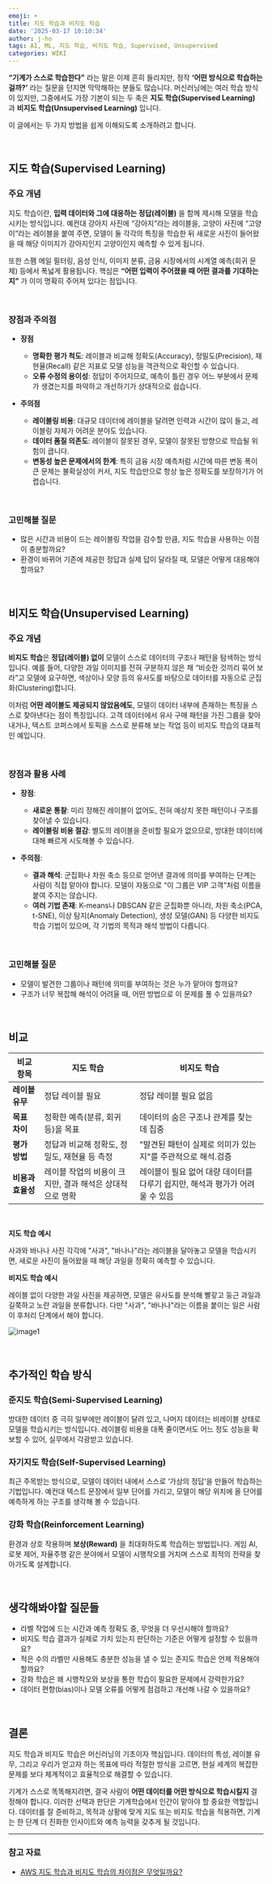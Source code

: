 ```yaml
---
emoji: ☀️
title: 지도 학습과 비지도 학습
date: '2025-03-17 10:10:34'
author: j-ho
tags: AI, ML, 지도 학습, 비지도 학습, Supervised, Unsupervised
categories: WIKI
---
```


**“기계가 스스로 학습한다”** 라는 말은 이제 흔히 들리지만, 정작 **‘어떤 방식으로 학습하는 걸까?’** 라는 질문을 던지면 막막해하는 분들도 많습니다.
머신러닝에는 여러 학습 방식이 있지만, 그중에서도 가장 기본이 되는 두 축은 **지도 학습(Supervised Learning)** 과 **비지도 학습(Unsupervised Learning)** 입니다.

이 글에서는 두 가지 방법을 쉽게 이해되도록 소개하려고 합니다.

<br >

## 지도 학습(Supervised Learning)

### 주요 개념

지도 학습이란, **입력 데이터와 그에 대응하는 정답(레이블)** 을 함께 제시해 모델을 학습시키는 방식입니다.
예컨대 강아지 사진에 “강아지”라는 레이블을, 고양이 사진에 “고양이”라는 레이블을 붙여 주면, 모델이 둘 각각의 특징을 학습한 뒤 새로운 사진이 들어왔을 때 해당 이미지가 강아지인지 고양이인지 예측할 수 있게 됩니다.

또한 스팸 메일 필터링, 음성 인식, 이미지 분류, 금융 시장에서의 시계열 예측(회귀 문제) 등에서 폭넓게 활용됩니다. 핵심은 **“어떤 입력이 주어졌을 때 어떤 결과를 기대하는지”** 가 이미 명확히 주어져 있다는 점입니다.

<br >

### 장점과 주의점

- **장점**

  - **명확한 평가 척도**: 레이블과 비교해 정확도(Accuracy), 정밀도(Precision), 재현율(Recall) 같은 지표로 모델 성능을 객관적으로 확인할 수 있습니다.
  - **오류 수정의 용이성**: 정답이 주어지므로, 예측이 틀린 경우 어느 부분에서 문제가 생겼는지를 파악하고 개선하기가 상대적으로 쉽습니다.

- **주의점**

  - **레이블링 비용**: 대규모 데이터에 레이블을 달려면 인력과 시간이 많이 들고, 레이블링 자체가 어려운 분야도 있습니다.
  - **데이터 품질 의존도**: 레이블이 잘못된 경우, 모델이 잘못된 방향으로 학습될 위험이 큽니다.
  - **변동성 높은 문제에서의 한계**: 특히 금융 시장 예측처럼 시간에 따른 변동 폭이 큰 문제는 불확실성이 커서, 지도 학습만으로 항상 높은 정확도를 보장하기가 어렵습니다.

<br >

### 고민해볼 질문

- 많은 시간과 비용이 드는 레이블링 작업을 감수할 만큼, 지도 학습을 사용하는 이점이 충분할까요?
- 환경이 바뀌어 기존에 제공한 정답과 실제 답이 달라질 때, 모델은 어떻게 대응해야 할까요?

<br >

## 비지도 학습(Unsupervised Learning)

### 주요 개념

**비지도 학습**은 **정답(레이블) 없이** 모델이 스스로 데이터의 구조나 패턴을 탐색하는 방식입니다.
예를 들어, 다양한 과일 이미지를 전혀 구분하지 않은 채 “비슷한 것끼리 묶어 보라”고 모델에 요구하면, 색상이나 모양 등의 유사도를 바탕으로 데이터를 자동으로 군집화(Clustering)합니다.

이처럼 **어떤 레이블도 제공되지 않았음에도**, 모델이 데이터 내부에 존재하는 특징을 스스로 찾아낸다는 점이 특징입니다.
고객 데이터에서 유사 구매 패턴을 가진 그룹을 찾아내거나, 텍스트 코퍼스에서 토픽을 스스로 분류해 보는 작업 등이 비지도 학습의 대표적인 예입니다.

<br >

### 장점과 활용 사례

- **장점**:

  - **새로운 통찰**: 미리 정해진 레이블이 없어도, 전혀 예상치 못한 패턴이나 구조를 찾아낼 수 있습니다.
  - **레이블링 비용 절감**: 별도의 레이블을 준비할 필요가 없으므로, 방대한 데이터에 대해 빠르게 시도해볼 수 있습니다.

- **주의점**:

  - **결과 해석**: 군집화나 차원 축소 등으로 얻어낸 결과에 의미를 부여하는 단계는 사람이 직접 맡아야 합니다. 모델이 자동으로 “이 그룹은 VIP 고객”처럼 이름을 붙여 주지는 않습니다.
  - **여러 기법 존재**: K-means나 DBSCAN 같은 군집화뿐 아니라, 차원 축소(PCA, t-SNE), 이상 탐지(Anomaly Detection), 생성 모델(GAN) 등 다양한 비지도 학습 기법이 있으며, 각 기법의 목적과 해석 방법이 다릅니다.

<br >

### 고민해볼 질문

- 모델이 발견한 그룹이나 패턴에 의미를 부여하는 것은 누가 맡아야 할까요?
- 구조가 너무 복잡해 해석이 어려울 때, 어떤 방법으로 이 문제를 풀 수 있을까요?

<br >

## 비교

| 비교 항목         | 지도 학습                                                | 비지도 학습                                                                  |
| ----------------- | -------------------------------------------------------- | ---------------------------------------------------------------------------- |
| **레이블 유무**   | 정답 레이블 필요                                         | 정답 레이블 필요 없음                                                        |
| **목표 차이**     | 정확한 예측(분류, 회귀 등)을 목표                        | 데이터의 숨은 구조나 관계를 찾는 데 집중                                     |
| **평가 방법**     | 정답과 비교해 정확도, 정밀도, 재현율 등 측정             | "발견된 패턴이 실제로 의미가 있는지"를 주관적으로 해석.검증                  |
| **비용과 효율성** | 레이블 작업의 비용이 크지만, 결과 해석은 상대적으로 명확 | 레이블이 필요 없어 대량 데이터를 다루기 쉽지만, 해석과 평가가 어려울 수 있음 |

<br >

**지도 학습 예시**

사과와 바나나 사진 각각에 "사과", "바나나"라는 레이블을 달아놓고 모델을 학습시키면, 새로운 사진이 들어왔을 때 해당 과일을 정확히 예측할 수 있습니다.

**비지도 학습 예시**

레이블 없이 다양한 과일 사진을 제공하면, 모델은 유사도를 분석해 빨갛고 둥근 과일과 길쭉하고 노란 과일을 분류합니다. 다만 "사과", "바나나"라는 이름을 붙이는 일은 사람이 후처리 단계에서 해야 합니다.

![image1](image1.png)

<br >

## 추가적인 학습 방식

### 준지도 학습(Semi-Supervised Learning)

방대한 데이터 중 극히 일부에만 레이블이 달려 있고, 나머지 데이터는 비레이블 상태로 모델을 학습시키는 방식입니다.
레이블링 비용을 대폭 줄이면서도 어느 정도 성능을 확보할 수 있어, 실무에서 각광받고 있습니다.

### 자기지도 학습(Self-Supervised Learning)

최근 주목받는 방식으로, 모델이 데이터 내에서 스스로 ‘가상의 정답’을 만들어 학습하는 기법입니다. 예컨대 텍스트 문장에서 일부 단어를 가리고, 모델이 해당 위치에 올 단어를 예측하게 하는 구조를 생각해 볼 수 있습니다.

### 강화 학습(Reinforcement Learning)

환경과 상호 작용하며 **보상(Reward)** 을 최대화하도록 학습하는 방법입니다. 게임 AI, 로봇 제어, 자율주행 같은 분야에서 모델이 시행착오를 거치며 스스로 최적의 전략을 찾아가도록 설계합니다.

<br >

## 생각해봐야할 질문들

- 라벨 작업에 드는 시간과 예측 정확도 중, 무엇을 더 우선시해야 할까요?
- 비지도 학습 결과가 실제로 가치 있는지 판단하는 기준은 어떻게 설정할 수 있을까요?
- 적은 수의 라벨만 사용해도 충분한 성능을 낼 수 있는 준지도 학습은 언제 적용해야 할까요?
- 강화 학습은 왜 시행착오와 보상을 통한 학습이 필요한 문제에서 강력한가요?
- 데이터 편향(bias)이나 모델 오류를 어떻게 점검하고 개선해 나갈 수 있을까요?

<br >

## 결론

지도 학습과 비지도 학습은 머신러닝의 기초이자 핵심입니다. 데이터의 특성, 레이블 유무, 그리고 우리가 얻고자 하는 목표에 따라 적절한 방식을 고르면, 현실 세계의 복잡한 문제를 보다 체계적이고 효율적으로 해결할 수 있습니다.

기계가 스스로 똑똑해지려면, 결국 사람이 **어떤 데이터를 어떤 방식으로 학습시킬지** 결정해야 합니다.
이러한 선택과 판단은 기계학습에서 인간이 맡아야 할 중요한 역할입니다. 데이터를 잘 준비하고, 목적과 상황에 맞게 지도 또는 비지도 학습을 적용하면, 기계는 한 단계 더 진화한 인사이트와 예측 능력을 갖추게 될 것입니다.

---

### 참고 자료

- [AWS 지도 학습과 비지도 학습의 차이점은 무엇일까요?](https://aws.amazon.com/ko/compare/the-difference-between-machine-learning-supervised-and-unsupervised/#:~:text=What%20is%20it%3F)

```toc

```
